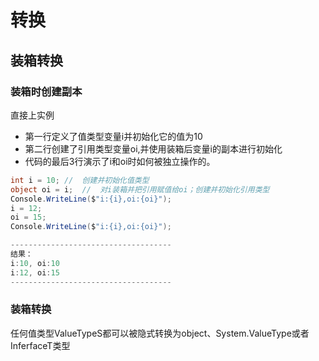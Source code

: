 # 转换
## 装箱转换
### 装箱时创建副本
直接上实例  
* 第一行定义了值类型变量i并初始化它的值为10  
* 第二行创建了引用类型变量oi,并使用装箱后变量i的副本进行初始化  
* 代码的最后3行演示了i和oi时如何被独立操作的。  
```c#
int i = 10; //  创建并初始化值类型
object oi = i;  //  对i装箱并把引用赋值给oi；创建并初始化引用类型
Console.WriteLine($"i:{i},oi:{oi}");
i = 12;
oi = 15;
Console.WriteLine($"i:{i},oi:{oi}");

------------------------------------
结果：
i:10, oi:10
i:12, oi:15
------------------------------------
```
### 装箱转换
任何值类型ValueTypeS都可以被隐式转换为object、System.ValueType或者InferfaceT类型
